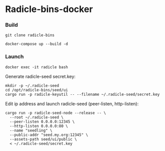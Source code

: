 # Radicle-bins-docker

### Build

`git clone radicle-bins`

`docker-compose up --build -d`

### Launch

`docker exec -it radicle bash`

Generate radicle-seed secret.key:

```
mkdir -p ~/.radicle-seed
cd /opt/radicle-bins/seed/ui
cargo run -p radicle-keyutil -- --filename ~/.radicle-seed/secret.key
```

Edit ip address and launch radicle-seed (peer-listen, http-listen):

```
cargo run -p radicle-seed-node --release -- \
  --root ~/.radicle-seed \
  --peer-listen 0.0.0.0:12345 \
  --http-listen 0.0.0.0:80 \
  --name "seedling" \
  --public-addr "seed.my.org:12345" \
  --assets-path seed/ui/public \
  < ~/.radicle-seed/secret.key
```
